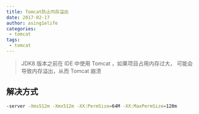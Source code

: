 ```yaml
---
title: Tomcat防止内存溢出
date: 2017-02-17
author: asing1elife
categories:
 - tomcat
tags:
 - tomcat
---
```

> JDK8 版本之前在 IDE 中使用 Tomcat ，如果项目占用内存过大， 可能会导致内存溢出，从而 Tomcat 崩溃  

## 解决方式
```sh
-server -Xms512m -Xmx512m -XX:PermSize=64M -XX:MaxPermSize=128m
```